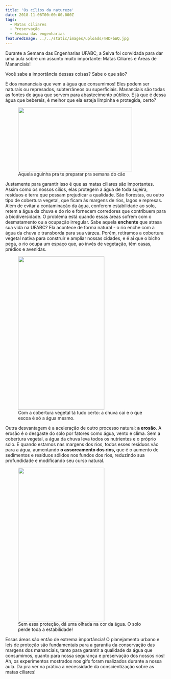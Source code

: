 ```yaml
---
title: 'Os cílios da natureza'
date: 2018-11-06T00:00:00.000Z
tags:
  - Matas ciliares
  - Preservação
  - Semana das engenharias
featuredImage: ../../static/images/uploads/44DFbWQ.jpg
---
```


Durante a Semana das Engenharias UFABC, a Seiva foi convidada para dar uma aula sobre um assunto muito importante: Matas Ciliares e Áreas de Mananciais!

Você sabe a importância dessas coisas? Sabe o que são?

É dos mananciais que vem a água que consumimos! Eles podem ser naturais ou represados, subterrâneos ou superficiais. Mananciais são todas as fontes de água que servem para abastecimento público. E já que é dessa água que bebereis, é melhor que ela esteja limpinha e protegida, certo?

<figure>
<img class="" src="https://media.giphy.com/media/l0MYNpDqZhY6xjI8E/giphy.gif" width="357" height="200" />
<figcaption>
Aquela aguinha pra te preparar pra semana do cão
</figcaption>
</figure>

Justamente para garantir isso é que as matas ciliares são importantes. Assim como os nossos cílios, elas protegem a água de toda sujeira, resíduos e terra que possam prejudicar a qualidade. São florestas, ou outro tipo de cobertura vegetal, que ficam às margens de rios, lagos e represas. Além de evitar a contaminação da água, conferem estabilidade ao solo, retem a água da chuva e do rio e fornecem corredores que contribuem para a biodiversidade.
O problema está quando essas áreas sofrem com o desmatamento ou a ocupação irregular. Sabe aquela <strong>enchente</strong> que atrasa sua vida na UFABC? Ela acontece de forma natural - o rio enche com a água da chuva e transborda para sua várzea. Porém, retiramos a cobertura vegetal nativa para construir e ampliar nossas cidades, e é ai que o bicho pega, o rio ocupa um espaço que, ao invés de vegetação, têm casas, prédios e avenidas.

<figure>
<img class="size-full" src="https://media.giphy.com/media/moLmvBplugtlzT5nNO/giphy.gif" width="270" height="480" />
<figcaption>
Com a cobertura vegetal tá tudo certo: a chuva cai e o que escoa é só a água mesmo.
</figcaption>
</figure>

Outra desvantagem é a aceleração de outro processo natural: <strong>a erosão</strong>. A erosão é o desgaste do solo por fatores como água, vento e clima. Sem a cobertura vegetal, a água da chuva leva todos os nutrientes e o próprio solo. E quando estamos nas margens dos rios, todos esses resíduos vão para a água, aumentando <strong>o assoreamento dos rios, </strong>que é o aumento de sedimentos e resíduos sólidos nos fundos dos rios, reduzindo sua profundidade e modificando seu curso natural.

<figure>
<img class="size-full" src="https://media.giphy.com/media/LwzMMCVEBSovtoMYZs/giphy.gif" width="270" height="480" />
<figcaption>
Sem essa proteção, dá uma olhada na cor da água. O solo perde toda a estabilidade!
</figcaption>
</figure>

Essas áreas são então de extrema importância! O planejamento urbano e leis de proteção são fundamentais para a garantia da conservação das margens dos mananciais, tanto para garantir a qualidade da água que consumimos, quanto para nossa segurança e preservação dos nossos rios!
Ah, os experimentos mostrados nos gifs foram realizados durante a nossa aula. Da pra ver na prática a necessidade da conscientização sobre as matas ciliares!
